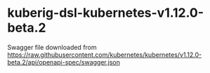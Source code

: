 # kuberig-dsl-kubernetes-v1.12.0-beta.2

Swagger file downloaded from https://raw.githubusercontent.com/kubernetes/kubernetes/v1.12.0-beta.2/api/openapi-spec/swagger.json
